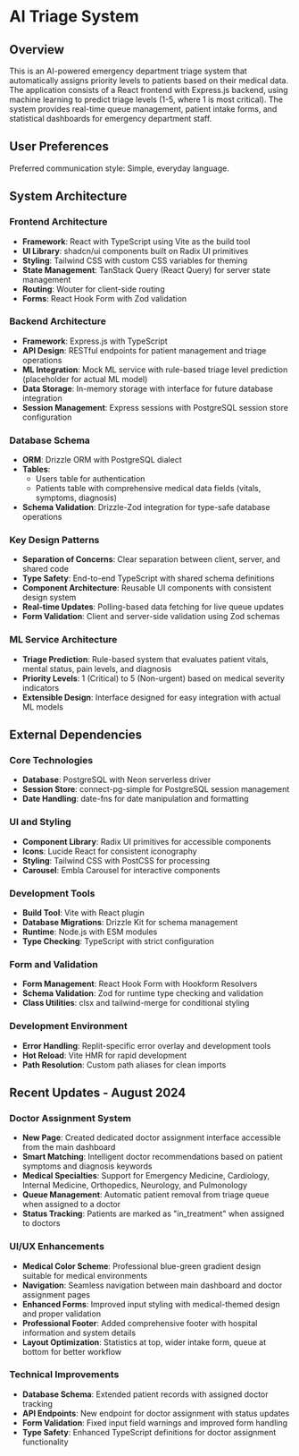 # AI Triage System

## Overview

This is an AI-powered emergency department triage system that automatically assigns priority levels to patients based on their medical data. The application consists of a React frontend with Express.js backend, using machine learning to predict triage levels (1-5, where 1 is most critical). The system provides real-time queue management, patient intake forms, and statistical dashboards for emergency department staff.

## User Preferences

Preferred communication style: Simple, everyday language.

## System Architecture

### Frontend Architecture
- **Framework**: React with TypeScript using Vite as the build tool
- **UI Library**: shadcn/ui components built on Radix UI primitives
- **Styling**: Tailwind CSS with custom CSS variables for theming
- **State Management**: TanStack Query (React Query) for server state management
- **Routing**: Wouter for client-side routing
- **Forms**: React Hook Form with Zod validation

### Backend Architecture
- **Framework**: Express.js with TypeScript
- **API Design**: RESTful endpoints for patient management and triage operations
- **ML Integration**: Mock ML service with rule-based triage level prediction (placeholder for actual ML model)
- **Data Storage**: In-memory storage with interface for future database integration
- **Session Management**: Express sessions with PostgreSQL session store configuration

### Database Schema
- **ORM**: Drizzle ORM with PostgreSQL dialect
- **Tables**: 
  - Users table for authentication
  - Patients table with comprehensive medical data fields (vitals, symptoms, diagnosis)
- **Schema Validation**: Drizzle-Zod integration for type-safe database operations

### Key Design Patterns
- **Separation of Concerns**: Clear separation between client, server, and shared code
- **Type Safety**: End-to-end TypeScript with shared schema definitions
- **Component Architecture**: Reusable UI components with consistent design system
- **Real-time Updates**: Polling-based data fetching for live queue updates
- **Form Validation**: Client and server-side validation using Zod schemas

### ML Service Architecture
- **Triage Prediction**: Rule-based system that evaluates patient vitals, mental status, pain levels, and diagnosis
- **Priority Levels**: 1 (Critical) to 5 (Non-urgent) based on medical severity indicators
- **Extensible Design**: Interface designed for easy integration with actual ML models

## External Dependencies

### Core Technologies
- **Database**: PostgreSQL with Neon serverless driver
- **Session Store**: connect-pg-simple for PostgreSQL session management
- **Date Handling**: date-fns for date manipulation and formatting

### UI and Styling
- **Component Library**: Radix UI primitives for accessible components
- **Icons**: Lucide React for consistent iconography
- **Styling**: Tailwind CSS with PostCSS for processing
- **Carousel**: Embla Carousel for interactive components

### Development Tools
- **Build Tool**: Vite with React plugin
- **Database Migrations**: Drizzle Kit for schema management
- **Runtime**: Node.js with ESM modules
- **Type Checking**: TypeScript with strict configuration

### Form and Validation
- **Form Management**: React Hook Form with Hookform Resolvers
- **Schema Validation**: Zod for runtime type checking and validation
- **Class Utilities**: clsx and tailwind-merge for conditional styling

### Development Environment
- **Error Handling**: Replit-specific error overlay and development tools
- **Hot Reload**: Vite HMR for rapid development
- **Path Resolution**: Custom path aliases for clean imports

## Recent Updates - August 2024

### Doctor Assignment System
- **New Page**: Created dedicated doctor assignment interface accessible from the main dashboard
- **Smart Matching**: Intelligent doctor recommendations based on patient symptoms and diagnosis keywords
- **Medical Specialties**: Support for Emergency Medicine, Cardiology, Internal Medicine, Orthopedics, Neurology, and Pulmonology
- **Queue Management**: Automatic patient removal from triage queue when assigned to a doctor
- **Status Tracking**: Patients are marked as "in_treatment" when assigned to doctors

### UI/UX Enhancements
- **Medical Color Scheme**: Professional blue-green gradient design suitable for medical environments
- **Navigation**: Seamless navigation between main dashboard and doctor assignment pages
- **Enhanced Forms**: Improved input styling with medical-themed design and proper validation
- **Professional Footer**: Added comprehensive footer with hospital information and system details
- **Layout Optimization**: Statistics at top, wider intake form, queue at bottom for better workflow

### Technical Improvements
- **Database Schema**: Extended patient records with assigned doctor tracking
- **API Endpoints**: New endpoint for doctor assignment with status updates
- **Form Validation**: Fixed input field warnings and improved form handling
- **Type Safety**: Enhanced TypeScript definitions for doctor assignment functionality
